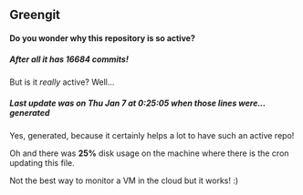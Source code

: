 ## Greengit

#### Do you wonder why this repository is so active?

##### After all it has 16684 commits!

But is it *really* active? Well...

##### Last update was on Thu Jan 7 at 0:25:05 when those lines were... generated

Yes, generated, because it certainly helps a lot to have such an active repo!

Oh and there was **25%** disk usage on the machine
where there is the cron updating this file.

Not the best way to monitor a VM in the cloud but it works! :)
